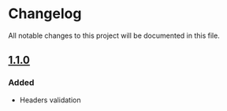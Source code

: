 # Changelog

All notable changes to this project will be documented in this file.

## [1.1.0]

### Added

- Headers validation

[1.1.0]: https://github.com/Palmabit-IT/lambda-joi-validator/tree/1.1.0